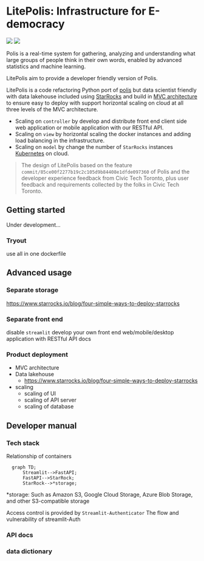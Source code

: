 # LitePolis: Infrastructure for E-democracy
![](https://img.shields.io/badge/status-under_development-red) ![](https://img.shields.io/badge/release-no_release-red)

Polis is a real-time system for gathering, analyzing and understanding
what large groups of people think in their own words,
enabled by advanced statistics and machine learning.

LitePolis aim to provide a developer friendly version of Polis.

LitePolis is a code refactoring Python port of [polis](https://github.com/compdemocracy/polis)
but data scientist friendly with data lakehouse included using [StarRocks](https://www.starrocks.io/)
and build in [MVC architecture](https://en.wikipedia.org/wiki/Model%E2%80%93view%E2%80%93controller)
to ensure easy to deploy with support horizontal scaling on cloud
at all three levels of the MVC architecture.

- Scaling on `controller` by develop and distribute front end client side web application
  or mobile application with our RESTful API.
- Scaling on `view` by horizontal scaling the docker instances and adding load balancing
  in the infrastructure.
- Scaling on `model` by change the number of `StarRocks` instances
  [Kubernetes](https://github.com/StarRocks/starrocks-kubernetes-operator/tree/main/examples/starrocks) on cloud.

> The design of LitePolis based on the feature `commit/85ce00f2277b19c2c105d9b84408e1dfde097360` of Polis
> and the developer experience feedback from Civic Tech Toronto, plus user feedback and requirements collected
> by the folks in Civic Tech Toronto.

## Getting started
Under development...
<!-- something about deployment and configuration -->
### Tryout
use all in one dockerfile
## Advanced usage
### Separate storage
https://www.starrocks.io/blog/four-simple-ways-to-deploy-starrocks
### Separate front end
disable `streamlit`
develop your own front end web/mobile/desktop application with RESTful API docs
### Product deployment
- MVC architecture
- Data lakehouse
  - https://www.starrocks.io/blog/four-simple-ways-to-deploy-starrocks
- scaling
  - scaling of UI
  - scaling of API server
  - scaling of database

## Developer manual
### Tech stack
Relationship of containers
```mermaid
  graph TD;
      Streamlit-->FastAPI;
      FastAPI-->StarRock;
      StarRock-->*storage;
```
*storage: Such as Amazon S3, Google Cloud Storage, Azure Blob Storage, and other S3-compatible storage

Access control is provided by `Streamlit-Authenticator`
The flow and vulnerability of streamlit-Auth

### API docs
### data dictionary
